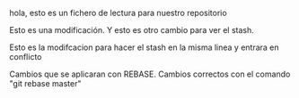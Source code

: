 hola, esto es un fichero de lectura para nuestro repositorio

Esto es una modificación. Y esto es otro cambio para ver el stash.

Esto es la modifcacion para hacer el stash en la misma linea y entrara en conflicto

Cambios que se aplicaran con REBASE. Cambios correctos con el comando "git rebase master"
